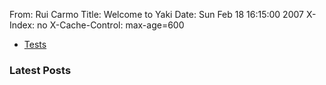 From: Rui Carmo
Title: Welcome to Yaki
Date: Sun Feb 18 16:15:00 2007
X-Index: no
X-Cache-Control: max-age=600

* [Tests](tests)

<plugin name="journal" size="1" src="^blog\/.+"/>                              
                                                                               
<div class="holder">                                                           
<h3 class="dateheading">Latest Posts</h3>                                      
<div class="entry-body">                                                       
<plugin name="latestentries" size="5" src="^blog\/.+"/>                        
</div>                                                                         
</div>
